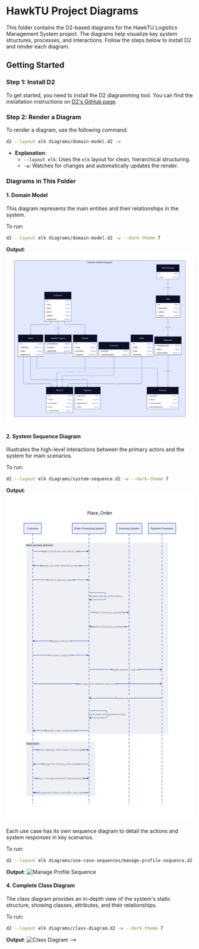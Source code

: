 # HawkTU Project Diagrams

This folder contains the D2-based diagrams for the HawkTU Logistics Management System project. The diagrams help visualize key system structures, processes, and interactions. Follow the steps below to install D2 and render each diagram.

## Getting Started

### Step 1: Install D2
To get started, you need to install the D2 diagramming tool. You can find the installation instructions on [D2's GitHub page](https://github.com/terrastruct/d2/blob/master/docs/INSTALL.md).

### Step 2: Render a Diagram
To render a diagram, use the following command:

```bash
d2 --layout elk diagrams/domain-model.d2 -w
```

- **Explanation**:
  - `--layout elk`: Uses the `elk` layout for clean, hierarchical structuring.
  - `-w`: Watches for changes and automatically updates the render.

### Diagrams in This Folder

#### 1. Domain Model
This diagram represents the main entities and their relationships in the system.

To run:
```bash
d2 --layout elk diagrams/domain-model.d2 -w --dark-theme 7
```

**Output**:
![Domain Model](domain-model.svg)

#### 2. System Sequence Diagram
Illustrates the high-level interactions between the primary actors and the system for main scenarios.

To run:
```bash
d2 --layout elk diagrams/system-sequence.d2 -w --dark-theme 7
```
**Output**:
![System Sequence Diagram](system-sequence.svg)

<!-- #### 3. Use Case Action Sequences -->
Each use case has its own sequence diagram to detail the actions and system responses in key scenarios.

To run:
```bash
d2 --layout elk diagrams/use-case-sequences/manage-profile-sequence.d2 -w --dark-theme 7
```

**Output**:
![Manage Profile Sequence](use-case-sequences/manage-profile-sequence.svg)

#### 4. Complete Class Diagram
The class diagram provides an in-depth view of the system's static structure, showing classes, attributes, and their relationships.

To run:
```bash
d2 --layout elk diagrams/class-diagram.d2 -w --dark-theme 7
```

**Output**:
![Class Diagram](class-diagram.svg) -->